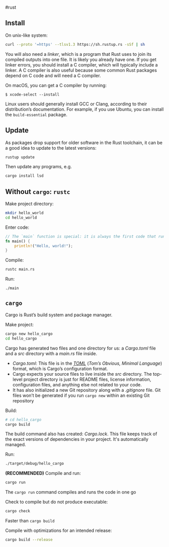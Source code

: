 #rust

## Install

On unix-like system:
````sh
curl --proto '=https' --tlsv1.3 https://sh.rustup.rs -sSf | sh
````

You will also need a _linker_, which is a program that Rust uses to join its compiled outputs into one file. It is likely you already have one. If you get linker errors, you should install a C compiler, which will typically include a linker. A C compiler is also useful because some common Rust packages depend on C code and will need a C compiler.

On macOS, you can get a C compiler by running:

```console
$ xcode-select --install
```

Linux users should generally install GCC or Clang, according to their distribution’s documentation. For example, if you use Ubuntu, you can install the `build-essential` package.

## Update

As packages drop support for older software in the Rust toolchain, it can be a good idea to update to the latest versions:
```sh
rustup update
```

Then update any programs, e.g.
```sh
cargo install lsd
```

## Without `cargo`: `rustc`

Make project directory:
```sh
mkdir hello_world
cd hello_world
```

Enter code:
```rust
// The `main` function is special: it is always the first code that runs in every executable Rust program.
fn main() {
    println!("Hello, world!");
}
```

Compile:
```sh
rustc main.rs
```
Run:
```sh
./main
```

## `cargo`

Cargo is Rust’s build system and package manager.

Make project:
```sh
cargo new hello_cargo
cd hello_cargo
```

Cargo has generated two files and one directory for us: a _Cargo.toml_ file and a _src_ directory with a _main.rs_ file inside.
* *Cargo.toml*: This file is in the [_TOML_](https://toml.io) (_Tom’s Obvious, Minimal Language_) format, which is Cargo’s configuration format.
* Cargo expects your source files to live inside the _src_ directory. The top-level project directory is just for README files, license information, configuration files, and anything else not related to your code.
* It has also initialized a new Git repository along with a _.gitignore_ file. Git files won’t be generated if you run `cargo new` within an existing Git repository

Build:
```sh
# cd hello_cargo
cargo build
```

The build command also has created: _Cargo.lock_. This file keeps track of the exact versions of dependencies in your project. It's automatically managed.

Run:
```sh
./target/debug/hello_cargo
```

**(RECOMMENDED)** Compile and run:
```sh
cargo run
```
The `cargo run` command compiles and runs the code in one go

Check to compile but do not produce executable:
```sh
cargo check
```
Faster than `cargo build`

Compile with optimizations for an intended release:
```sh
cargo build --release
```